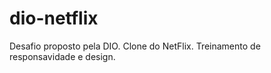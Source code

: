 # dio-netflix
Desafio proposto pela DIO. Clone do NetFlix. Treinamento de responsavidade e  design.
